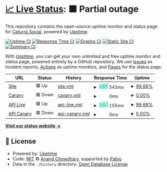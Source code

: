 # [📈 Live Status](https://status.caturra.social): <!--live status--> **🟧 Partial outage**

This repository contains the open-source uptime monitor and status page for [Caturra.Social](https://caturra.social/), powered by [Upptime](https://github.com/upptime/upptime).

[![Uptime CI](https://github.com/CaturraSocial/upptime/workflows/Uptime%20CI/badge.svg)](https://github.com/CaturraSocial/upptime/actions?query=workflow%3A%22Uptime+CI%22)
[![Response Time CI](https://github.com/CaturraSocial/upptime/workflows/Response%20Time%20CI/badge.svg)](https://github.com/CaturraSocial/upptime/actions?query=workflow%3A%22Response+Time+CI%22)
[![Graphs CI](https://github.com/CaturraSocial/upptime/workflows/Graphs%20CI/badge.svg)](https://github.com/CaturraSocial/upptime/actions?query=workflow%3A%22Graphs+CI%22)
[![Static Site CI](https://github.com/CaturraSocial/upptime/workflows/Static%20Site%20CI/badge.svg)](https://github.com/CaturraSocial/upptime/actions?query=workflow%3A%22Static+Site+CI%22)
[![Summary CI](https://github.com/CaturraSocial/upptime/workflows/Summary%20CI/badge.svg)](https://github.com/CaturraSocial/upptime/actions?query=workflow%3A%22Summary+CI%22)

With [Upptime](https://upptime.js.org), you can get your own unlimited and free uptime monitor and status page, powered entirely by a GitHub repository. We use [Issues](https://github.com/CaturraSocial/upptime/issues) as incident reports, [Actions](https://github.com/CaturraSocial/upptime/actions) as uptime monitors, and [Pages](https://status.caturra.social) for the status page.

<!--start: status pages-->
<!-- This summary is generated by Upptime (https://github.com/upptime/upptime) -->
<!-- Do not edit this manually, your changes will be overwritten -->
<!-- prettier-ignore -->
| URL | Status | History | Response Time | Uptime |
| --- | ------ | ------- | ------------- | ------ |
| <img alt="" src="https://icons.duckduckgo.com/ip3/caturra.app.ico" height="13"> [Site](https://caturra.app) | 🟩 Up | [site.yml](https://github.com/CaturraSocial/upptime/commits/HEAD/history/site.yml) | <details><summary><img alt="Response time graph" src="./graphs/site/response-time-week.png" height="20"> 543ms</summary><br><a href="https://status.caturra.social/history/site"><img alt="Response time 666" src="https://img.shields.io/endpoint?url=https%3A%2F%2Fraw.githubusercontent.com%2FCaturraSocial%2Fupptime%2FHEAD%2Fapi%2Fsite%2Fresponse-time.json"></a><br><a href="https://status.caturra.social/history/site"><img alt="24-hour response time 535" src="https://img.shields.io/endpoint?url=https%3A%2F%2Fraw.githubusercontent.com%2FCaturraSocial%2Fupptime%2FHEAD%2Fapi%2Fsite%2Fresponse-time-day.json"></a><br><a href="https://status.caturra.social/history/site"><img alt="7-day response time 543" src="https://img.shields.io/endpoint?url=https%3A%2F%2Fraw.githubusercontent.com%2FCaturraSocial%2Fupptime%2FHEAD%2Fapi%2Fsite%2Fresponse-time-week.json"></a><br><a href="https://status.caturra.social/history/site"><img alt="30-day response time 596" src="https://img.shields.io/endpoint?url=https%3A%2F%2Fraw.githubusercontent.com%2FCaturraSocial%2Fupptime%2FHEAD%2Fapi%2Fsite%2Fresponse-time-month.json"></a><br><a href="https://status.caturra.social/history/site"><img alt="1-year response time 666" src="https://img.shields.io/endpoint?url=https%3A%2F%2Fraw.githubusercontent.com%2FCaturraSocial%2Fupptime%2FHEAD%2Fapi%2Fsite%2Fresponse-time-year.json"></a></details> | <details><summary><a href="https://status.caturra.social/history/site">99.66%</a></summary><a href="https://status.caturra.social/history/site"><img alt="All-time uptime 99.31%" src="https://img.shields.io/endpoint?url=https%3A%2F%2Fraw.githubusercontent.com%2FCaturraSocial%2Fupptime%2FHEAD%2Fapi%2Fsite%2Fuptime.json"></a><br><a href="https://status.caturra.social/history/site"><img alt="24-hour uptime 97.60%" src="https://img.shields.io/endpoint?url=https%3A%2F%2Fraw.githubusercontent.com%2FCaturraSocial%2Fupptime%2FHEAD%2Fapi%2Fsite%2Fuptime-day.json"></a><br><a href="https://status.caturra.social/history/site"><img alt="7-day uptime 99.66%" src="https://img.shields.io/endpoint?url=https%3A%2F%2Fraw.githubusercontent.com%2FCaturraSocial%2Fupptime%2FHEAD%2Fapi%2Fsite%2Fuptime-week.json"></a><br><a href="https://status.caturra.social/history/site"><img alt="30-day uptime 94.98%" src="https://img.shields.io/endpoint?url=https%3A%2F%2Fraw.githubusercontent.com%2FCaturraSocial%2Fupptime%2FHEAD%2Fapi%2Fsite%2Fuptime-month.json"></a><br><a href="https://status.caturra.social/history/site"><img alt="1-year uptime 99.31%" src="https://img.shields.io/endpoint?url=https%3A%2F%2Fraw.githubusercontent.com%2FCaturraSocial%2Fupptime%2FHEAD%2Fapi%2Fsite%2Fuptime-year.json"></a></details>
| <img alt="" src="https://icons.duckduckgo.com/ip3/alpha.caturra.social.ico" height="13"> [Canary](https://alpha.caturra.social) | 🟥 Down | [canary.yml](https://github.com/CaturraSocial/upptime/commits/HEAD/history/canary.yml) | <details><summary><img alt="Response time graph" src="./graphs/canary/response-time-week.png" height="20"> 0ms</summary><br><a href="https://status.caturra.social/history/canary"><img alt="Response time 887" src="https://img.shields.io/endpoint?url=https%3A%2F%2Fraw.githubusercontent.com%2FCaturraSocial%2Fupptime%2FHEAD%2Fapi%2Fcanary%2Fresponse-time.json"></a><br><a href="https://status.caturra.social/history/canary"><img alt="24-hour response time 0" src="https://img.shields.io/endpoint?url=https%3A%2F%2Fraw.githubusercontent.com%2FCaturraSocial%2Fupptime%2FHEAD%2Fapi%2Fcanary%2Fresponse-time-day.json"></a><br><a href="https://status.caturra.social/history/canary"><img alt="7-day response time 0" src="https://img.shields.io/endpoint?url=https%3A%2F%2Fraw.githubusercontent.com%2FCaturraSocial%2Fupptime%2FHEAD%2Fapi%2Fcanary%2Fresponse-time-week.json"></a><br><a href="https://status.caturra.social/history/canary"><img alt="30-day response time 887" src="https://img.shields.io/endpoint?url=https%3A%2F%2Fraw.githubusercontent.com%2FCaturraSocial%2Fupptime%2FHEAD%2Fapi%2Fcanary%2Fresponse-time-month.json"></a><br><a href="https://status.caturra.social/history/canary"><img alt="1-year response time 887" src="https://img.shields.io/endpoint?url=https%3A%2F%2Fraw.githubusercontent.com%2FCaturraSocial%2Fupptime%2FHEAD%2Fapi%2Fcanary%2Fresponse-time-year.json"></a></details> | <details><summary><a href="https://status.caturra.social/history/canary">0.00%</a></summary><a href="https://status.caturra.social/history/canary"><img alt="All-time uptime 0.90%" src="https://img.shields.io/endpoint?url=https%3A%2F%2Fraw.githubusercontent.com%2FCaturraSocial%2Fupptime%2FHEAD%2Fapi%2Fcanary%2Fuptime.json"></a><br><a href="https://status.caturra.social/history/canary"><img alt="24-hour uptime 0.00%" src="https://img.shields.io/endpoint?url=https%3A%2F%2Fraw.githubusercontent.com%2FCaturraSocial%2Fupptime%2FHEAD%2Fapi%2Fcanary%2Fuptime-day.json"></a><br><a href="https://status.caturra.social/history/canary"><img alt="7-day uptime 0.00%" src="https://img.shields.io/endpoint?url=https%3A%2F%2Fraw.githubusercontent.com%2FCaturraSocial%2Fupptime%2FHEAD%2Fapi%2Fcanary%2Fuptime-week.json"></a><br><a href="https://status.caturra.social/history/canary"><img alt="30-day uptime 0.90%" src="https://img.shields.io/endpoint?url=https%3A%2F%2Fraw.githubusercontent.com%2FCaturraSocial%2Fupptime%2FHEAD%2Fapi%2Fcanary%2Fuptime-month.json"></a><br><a href="https://status.caturra.social/history/canary"><img alt="1-year uptime 0.90%" src="https://img.shields.io/endpoint?url=https%3A%2F%2Fraw.githubusercontent.com%2FCaturraSocial%2Fupptime%2FHEAD%2Fapi%2Fcanary%2Fuptime-year.json"></a></details>
| <img alt="" src="https://icons.duckduckgo.com/ip3/caturra.app.ico" height="13"> [API Live](https://caturra.app/api/v1/ping) | 🟩 Up | [api-live.yml](https://github.com/CaturraSocial/upptime/commits/HEAD/history/api-live.yml) | <details><summary><img alt="Response time graph" src="./graphs/api-live/response-time-week.png" height="20"> 155ms</summary><br><a href="https://status.caturra.social/history/api-live"><img alt="Response time 254" src="https://img.shields.io/endpoint?url=https%3A%2F%2Fraw.githubusercontent.com%2FCaturraSocial%2Fupptime%2FHEAD%2Fapi%2Fapi-live%2Fresponse-time.json"></a><br><a href="https://status.caturra.social/history/api-live"><img alt="24-hour response time 158" src="https://img.shields.io/endpoint?url=https%3A%2F%2Fraw.githubusercontent.com%2FCaturraSocial%2Fupptime%2FHEAD%2Fapi%2Fapi-live%2Fresponse-time-day.json"></a><br><a href="https://status.caturra.social/history/api-live"><img alt="7-day response time 155" src="https://img.shields.io/endpoint?url=https%3A%2F%2Fraw.githubusercontent.com%2FCaturraSocial%2Fupptime%2FHEAD%2Fapi%2Fapi-live%2Fresponse-time-week.json"></a><br><a href="https://status.caturra.social/history/api-live"><img alt="30-day response time 274" src="https://img.shields.io/endpoint?url=https%3A%2F%2Fraw.githubusercontent.com%2FCaturraSocial%2Fupptime%2FHEAD%2Fapi%2Fapi-live%2Fresponse-time-month.json"></a><br><a href="https://status.caturra.social/history/api-live"><img alt="1-year response time 254" src="https://img.shields.io/endpoint?url=https%3A%2F%2Fraw.githubusercontent.com%2FCaturraSocial%2Fupptime%2FHEAD%2Fapi%2Fapi-live%2Fresponse-time-year.json"></a></details> | <details><summary><a href="https://status.caturra.social/history/api-live">99.66%</a></summary><a href="https://status.caturra.social/history/api-live"><img alt="All-time uptime 98.52%" src="https://img.shields.io/endpoint?url=https%3A%2F%2Fraw.githubusercontent.com%2FCaturraSocial%2Fupptime%2FHEAD%2Fapi%2Fapi-live%2Fuptime.json"></a><br><a href="https://status.caturra.social/history/api-live"><img alt="24-hour uptime 97.60%" src="https://img.shields.io/endpoint?url=https%3A%2F%2Fraw.githubusercontent.com%2FCaturraSocial%2Fupptime%2FHEAD%2Fapi%2Fapi-live%2Fuptime-day.json"></a><br><a href="https://status.caturra.social/history/api-live"><img alt="7-day uptime 99.66%" src="https://img.shields.io/endpoint?url=https%3A%2F%2Fraw.githubusercontent.com%2FCaturraSocial%2Fupptime%2FHEAD%2Fapi%2Fapi-live%2Fuptime-week.json"></a><br><a href="https://status.caturra.social/history/api-live"><img alt="30-day uptime 94.98%" src="https://img.shields.io/endpoint?url=https%3A%2F%2Fraw.githubusercontent.com%2FCaturraSocial%2Fupptime%2FHEAD%2Fapi%2Fapi-live%2Fuptime-month.json"></a><br><a href="https://status.caturra.social/history/api-live"><img alt="1-year uptime 98.52%" src="https://img.shields.io/endpoint?url=https%3A%2F%2Fraw.githubusercontent.com%2FCaturraSocial%2Fupptime%2FHEAD%2Fapi%2Fapi-live%2Fuptime-year.json"></a></details>
| <img alt="" src="https://icons.duckduckgo.com/ip3/alpha.caturra.social.ico" height="13"> [API Canary](https://alpha.caturra.social/api/v1/ping) | 🟥 Down | [api-canary.yml](https://github.com/CaturraSocial/upptime/commits/HEAD/history/api-canary.yml) | <details><summary><img alt="Response time graph" src="./graphs/api-canary/response-time-week.png" height="20"> 0ms</summary><br><a href="https://status.caturra.social/history/api-canary"><img alt="Response time 166" src="https://img.shields.io/endpoint?url=https%3A%2F%2Fraw.githubusercontent.com%2FCaturraSocial%2Fupptime%2FHEAD%2Fapi%2Fapi-canary%2Fresponse-time.json"></a><br><a href="https://status.caturra.social/history/api-canary"><img alt="24-hour response time 0" src="https://img.shields.io/endpoint?url=https%3A%2F%2Fraw.githubusercontent.com%2FCaturraSocial%2Fupptime%2FHEAD%2Fapi%2Fapi-canary%2Fresponse-time-day.json"></a><br><a href="https://status.caturra.social/history/api-canary"><img alt="7-day response time 0" src="https://img.shields.io/endpoint?url=https%3A%2F%2Fraw.githubusercontent.com%2FCaturraSocial%2Fupptime%2FHEAD%2Fapi%2Fapi-canary%2Fresponse-time-week.json"></a><br><a href="https://status.caturra.social/history/api-canary"><img alt="30-day response time 166" src="https://img.shields.io/endpoint?url=https%3A%2F%2Fraw.githubusercontent.com%2FCaturraSocial%2Fupptime%2FHEAD%2Fapi%2Fapi-canary%2Fresponse-time-month.json"></a><br><a href="https://status.caturra.social/history/api-canary"><img alt="1-year response time 166" src="https://img.shields.io/endpoint?url=https%3A%2F%2Fraw.githubusercontent.com%2FCaturraSocial%2Fupptime%2FHEAD%2Fapi%2Fapi-canary%2Fresponse-time-year.json"></a></details> | <details><summary><a href="https://status.caturra.social/history/api-canary">0.00%</a></summary><a href="https://status.caturra.social/history/api-canary"><img alt="All-time uptime 0.90%" src="https://img.shields.io/endpoint?url=https%3A%2F%2Fraw.githubusercontent.com%2FCaturraSocial%2Fupptime%2FHEAD%2Fapi%2Fapi-canary%2Fuptime.json"></a><br><a href="https://status.caturra.social/history/api-canary"><img alt="24-hour uptime 0.00%" src="https://img.shields.io/endpoint?url=https%3A%2F%2Fraw.githubusercontent.com%2FCaturraSocial%2Fupptime%2FHEAD%2Fapi%2Fapi-canary%2Fuptime-day.json"></a><br><a href="https://status.caturra.social/history/api-canary"><img alt="7-day uptime 0.00%" src="https://img.shields.io/endpoint?url=https%3A%2F%2Fraw.githubusercontent.com%2FCaturraSocial%2Fupptime%2FHEAD%2Fapi%2Fapi-canary%2Fuptime-week.json"></a><br><a href="https://status.caturra.social/history/api-canary"><img alt="30-day uptime 0.90%" src="https://img.shields.io/endpoint?url=https%3A%2F%2Fraw.githubusercontent.com%2FCaturraSocial%2Fupptime%2FHEAD%2Fapi%2Fapi-canary%2Fuptime-month.json"></a><br><a href="https://status.caturra.social/history/api-canary"><img alt="1-year uptime 0.90%" src="https://img.shields.io/endpoint?url=https%3A%2F%2Fraw.githubusercontent.com%2FCaturraSocial%2Fupptime%2FHEAD%2Fapi%2Fapi-canary%2Fuptime-year.json"></a></details>

<!--end: status pages-->

[**Visit our status website →**](https://status.caturra.social)

## 📄 License

- Powered by: [Upptime](https://github.com/upptime/upptime)
- Code: [MIT](./LICENSE) © [Anand Chowdhary](https://anandchowdhary.com), supported by [Pabio](https://pabio.com)
- Data in the `./history` directory: [Open Database License](https://opendatacommons.org/licenses/odbl/1-0/)
